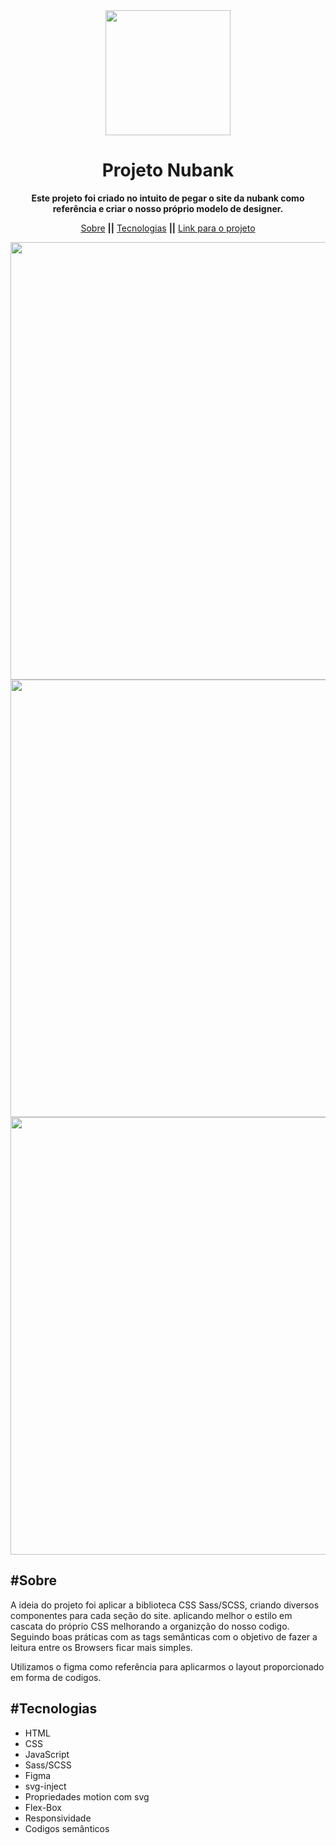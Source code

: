 <div align="center">
  <img src="https://user-images.githubusercontent.com/98565933/184500529-345a869d-8c64-402a-b921-9f2fa6a083bb.png" width="200px" />
</div>

<h1 align="center"><strong>Projeto Nubank</strong></h1>

<p align="center"><strong>Este projeto foi criado no intuito de pegar o site da nubank como referência e criar o nosso próprio modelo de designer.</strong></p>
<p align="center">
  <a href="#sobre">Sobre</a> <strong>||</strong>
  <a href="#tecnologias">Tecnologias</a> <strong>||</strong>
  <a href="https://mateuscamposmt.github.io/projeto-nubank/">Link para o projeto</a>
</p>  

<div align="center">
  <img src="https://user-images.githubusercontent.com/98565933/184499271-0435a3bb-87c4-4a5b-ac49-679b8ce94f7f.png" width="700px" />
  <img src="https://user-images.githubusercontent.com/98565933/184499431-08e41896-b1a2-4a46-909b-ab6ab113e7dc.png" width="700px" />
  <img src="https://user-images.githubusercontent.com/98565933/184499510-a41e4f36-7437-454a-a08a-4a87e455e115.png" width="700px" />
</div>


<h2>#Sobre</h1>
A ideia do projeto foi aplicar a biblioteca CSS Sass/SCSS, criando diversos componentes para cada seção do site.
aplicando melhor o estilo em cascata do próprio CSS melhorando a organizção do nosso codigo.
Seguindo boas práticas com as tags semânticas com o objetivo de fazer a leitura entre os Browsers ficar mais simples.

Utilizamos o figma como referência para aplicarmos o layout proporcionado em forma de codigos.




<h2>#Tecnologias</h2>

<ul>
  <li>HTML</li>
  <li>CSS</li>
  <li>JavaScript</li>
  <li>Sass/SCSS</li>
  <li>Figma</li>
  <li>svg-inject</li>
  <li>Propriedades motion com svg</li>
  <li>Flex-Box</li>
  <li>Responsividade</li>
  <li>Codigos semânticos</li>
</ul>
